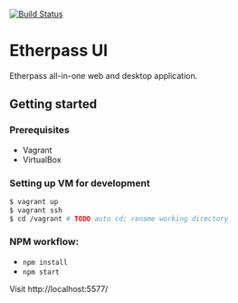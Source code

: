 [![Build Status](https://travis-ci.org/etherpass/etherpass-ui.svg?branch=master)](https://travis-ci.org/etherpass/etherpass-ui)
# Etherpass UI
Etherpass all-in-one web and desktop application.

## Getting started

### Prerequisites
- Vagrant
- VirtualBox

### Setting up VM for development
```bash
$ vagrant up
$ vagrant ssh
$ cd /vagrant # TODO auto cd; rename working directory
```

### NPM workflow:
- `npm install`
- `npm start`

Visit http://localhost:5577/
